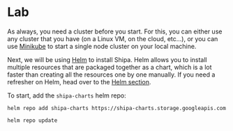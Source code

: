 # Lab

As always, you need a cluster before you start. For this, you can either use any cluster that you have (on a Linux VM, on the cloud, etc...), or you can use [Minikube](https://minikube.sigs.k8s.io/docs/start/) to start a single node cluster on your local machine.

Next, we will be using [Helm](../Helm101/what-is-helm.md) to install Shipa. Helm allows you to install multiple resources that are packaged together as a chart, which is a lot faster than creating all the resources one by one manually. If you need a refresher on Helm, head over to the [Helm section](../Helm101/what-is-helm.md).

To start, add the ```shipa-charts``` helm repo:

```
helm repo add shipa-charts https://shipa-charts.storage.googleapis.com

helm repo update
```
